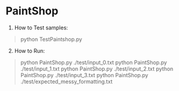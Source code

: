 # PaintShop

1. How to Test samples:

> python TestPaintshop.py

2. How to Run:

> python PaintShop.py ./test/input_0.txt
> python PaintShop.py ./test/input_1.txt
> python PaintShop.py ./test/input_2.txt
> python PaintShop.py ./test/input_3.txt
> python PaintShop.py ./test/expected_messy_formatting.txt
